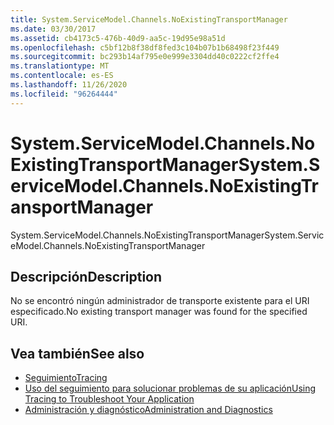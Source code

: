 ```yaml
---
title: System.ServiceModel.Channels.NoExistingTransportManager
ms.date: 03/30/2017
ms.assetid: cb4173c5-476b-40d9-aa5c-19d95e98a51d
ms.openlocfilehash: c5bf12b8f38df8fed3c104b07b1b68498f23f449
ms.sourcegitcommit: bc293b14af795e0e999e3304dd40c0222cf2ffe4
ms.translationtype: MT
ms.contentlocale: es-ES
ms.lasthandoff: 11/26/2020
ms.locfileid: "96264444"
---
```

# <a name="systemservicemodelchannelsnoexistingtransportmanager"></a><span data-ttu-id="e0a42-102">System.ServiceModel.Channels.NoExistingTransportManager</span><span class="sxs-lookup"><span data-stu-id="e0a42-102">System.ServiceModel.Channels.NoExistingTransportManager</span></span>

<span data-ttu-id="e0a42-103">System.ServiceModel.Channels.NoExistingTransportManager</span><span class="sxs-lookup"><span data-stu-id="e0a42-103">System.ServiceModel.Channels.NoExistingTransportManager</span></span>  
  
## <a name="description"></a><span data-ttu-id="e0a42-104">Descripción</span><span class="sxs-lookup"><span data-stu-id="e0a42-104">Description</span></span>  

 <span data-ttu-id="e0a42-105">No se encontró ningún administrador de transporte existente para el URI especificado.</span><span class="sxs-lookup"><span data-stu-id="e0a42-105">No existing transport manager was found for the specified URI.</span></span>  
  
## <a name="see-also"></a><span data-ttu-id="e0a42-106">Vea también</span><span class="sxs-lookup"><span data-stu-id="e0a42-106">See also</span></span>

- [<span data-ttu-id="e0a42-107">Seguimiento</span><span class="sxs-lookup"><span data-stu-id="e0a42-107">Tracing</span></span>](index.md)
- [<span data-ttu-id="e0a42-108">Uso del seguimiento para solucionar problemas de su aplicación</span><span class="sxs-lookup"><span data-stu-id="e0a42-108">Using Tracing to Troubleshoot Your Application</span></span>](using-tracing-to-troubleshoot-your-application.md)
- [<span data-ttu-id="e0a42-109">Administración y diagnóstico</span><span class="sxs-lookup"><span data-stu-id="e0a42-109">Administration and Diagnostics</span></span>](../index.md)
